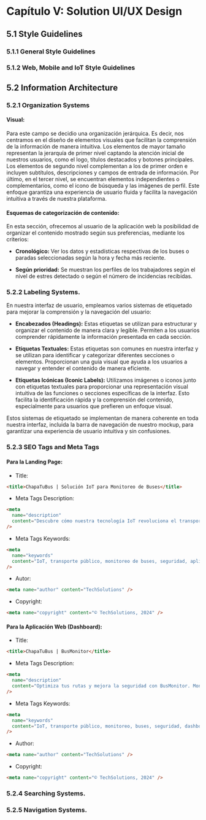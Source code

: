 # Capítulo V: Solution UI/UX Design

## 5.1 Style Guidelines

### 5.1.1 General Style Guidelines

### 5.1.2 Web, Mobile and IoT Style Guidelines

## 5.2 Information Architecture

### 5.2.1 Organization Systems

#### Visual:

Para este campo se decidio una organización jerárquica. Es decir, nos centramos en el diseño de elementos visuales que facilitan la comprensión de la información de manera intuitiva. Los elementos de mayor tamaño representan la jerarquía de primer nivel captando la atención inicial de nuestros usuarios, como el logo, títulos destacados y botones principales. Los elementos de segundo nivel complementan a los de primer orden e incluyen subtítulos, descripciones y campos de entrada de información. Por último, en el tercer nivel, se encuentran elementos independientes o complementarios, como el icono de búsqueda y las imágenes de perfil. Este enfoque garantiza una experiencia de usuario fluida y facilita la navegación intuitiva a través de nuestra plataforma.

#### Esquemas de categorización de contenido:

En esta sección, ofrecemos al usuario de la aplicación web la posibilidad de organizar el contenido mostrado según sus preferencias, mediante los criterios:
<strong>

- Cronológico:</strong> Ver los datos y estadísticas respectivas de los buses o paradas seleccionadas según la hora y fecha más reciente.

<strong>

- Según prioridad:</strong> Se muestran los perfiles de los trabajadores según el nivel de estres detectado o según el número de incidencias recibidas.

### 5.2.2 Labeling Systems.

En nuestra interfaz de usuario, empleamos varios sistemas de etiquetado para mejorar la comprensión y la navegación del usuario:

<strong>

- Encabezados (Headings):</strong> Estas etiquetas se utilizan para estructurar y organizar el contenido de manera clara y legible. Permiten a los usuarios comprender rápidamente la información presentada en cada sección.

<strong>

- Etiquetas Textuales:</strong> Estas etiquetas son comunes en nuestra interfaz y se utilizan para identificar y categorizar diferentes secciones o elementos. Proporcionan una guía visual que ayuda a los usuarios a navegar y entender el contenido de manera eficiente.

<strong>

- Etiquetas Icónicas (Iconic Labels):</strong> Utilizamos imágenes o iconos junto con etiquetas textuales para proporcionar una representación visual intuitiva de las funciones o secciones específicas de la interfaz. Esto facilita la identificación rápida y la comprensión del contenido, especialmente para usuarios que prefieren un enfoque visual.

Estos sistemas de etiquetado se implementan de manera coherente en toda nuestra interfaz, incluida la barra de navegación de nuestro mockup, para garantizar una experiencia de usuario intuitiva y sin confusiones.

### 5.2.3 SEO Tags and Meta Tags

#### Para la Landing Page:

- Title:

```html
<title>ChapaTuBus | Solución IoT para Monitoreo de Buses</title>
```

- Meta Tags Description:

```html
<meta
  name="description"
  content="Descubre cómo nuestra tecnología IoT revoluciona el transporte público. Monitoreo de posición de buses, conductore y aforo en tiempo real. ¡Optimiza tus rutas o mejora la gestion con nuestras aplicaciones móviles y web!"
/>
```

- Meta Tags Keywords:

```html
<meta
  name="keywords"
  content="IoT, transporte público, monitoreo de buses, seguridad, aplicaciones móviles, aplicaciones web, aforo en tiempo real, dashboard, tecnología"
/>
```

- Autor:

```html
<meta name="author" content="TechSolutions" />
```

- Copyright:

```html
<meta name="copyright" content="© TechSolutions, 2024" />
```

#### Para la Aplicación Web (Dashboard):

- Title:

```html
<title>ChapaTuBus | BusMonitor</title>
```

- Meta Tags Description:

```html
<meta
  name="description"
  content="Optimiza tus rutas y mejora la seguridad con BusMonitor. Monitorea el pulso de los conductores, el aforo de los buses y recibe alertas en tiempo real. Planifica mejor tus servicios con nuestros análisis detallados y gráficos interactivos."
/>
```

- Meta Tags Keywords:

```html
<meta
  name="keywords"
  content="IoT, transporte público, monitoreo, buses, seguridad, dashboard, pulso del conductor, aforo en tiempo real, análisis de datos"
/>
```

- Author:

```html
<meta name="author" content="TechSolutions" />
```

- Copyright:

```html
<meta name="copyright" content="© TechSolutions, 2024" />
```

### 5.2.4 Searching Systems.

### 5.2.5 Navigation Systems.
